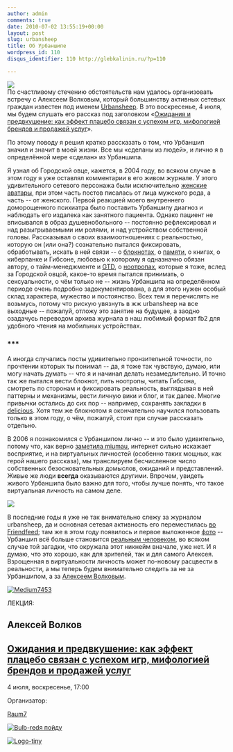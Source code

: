 ```yaml
---
author: admin
comments: true
date: 2010-07-02 13:55:19+00:00
layout: post
slug: urbansheep
title: Об Урбаншипе
wordpress_id: 110
disqus_identifier: 110 http://glebkalinin.ru/?p=110

---
```


![](http://glebkalinin.ru/featured/2010/07/ubs-150x150.jpg)  
По счастливому стечению обстоятельств нам удалось организовать встречу с Алексеем Волковым, который большинству активных сетевых граждан известен под именем [Urbansheep](http://urbansheep.ru/). В это воскресенье, 4 июля, мы будем слушать его рассказ под заголовком «[Ожидания и предвкушение: как эффект плацебо связан с успехом игр, мифологией брендов и продажей услуг](http://raum-7.com/events/placebo-expectations-and-anticipations/)».

По этому поводу я решил кратко рассказать о том, что Урбаншип значил и значит в моей жизни. Все мы «сделаны из людей», и лично я в определённой мере «сделан» из Урбаншипа. 

<!-- more -->

Я узнал об Городской овце, кажется, в 2004 году, во всяком случае в этом году я уже оставлял комментарии в его живом журнале. У этого удивительного сетевого персонажа были исключительно [женские аватары](http://www.livejournal.com/allpics.bml?user=urbansheep), при этом часть постов писалась от лица мужского рода, а часть -- от женского. Первой реакцией моего внутреннего доморощенного психиатра было поставить Урбаншипу диагноз и наблюдать его издалека как занятного пациента. Однако пациент не вписывался в образ душевнобольного -- постоянно рефлексировал и над разыгрываемыми им ролями, и над устройством собственной головы. Рассказывал о своих взаимоотношениях с реальностью, которую он (или она?) сознательно пытался фиксировать, обработывать, искать в ней связи -- о [блокнотах](http://urbansheep.livejournal.com/1432145.html), о [памяти](http://urbansheep.livejournal.com/925224.html), о книгах, о киберпанке и Гибсоне, любовью к которому я одназначно обязан автору, о тайм-менеджменте и [GTD](http://urbansheep.livejournal.com/1457704.html), о [ноотропах](http://urbansheep.livejournal.com/1459925.html), которые я тоже, вслед за Городской овцой, какое-то время пытался принимать, о сексуальности, о чём только не -- жизнь Урбаншипа на определённом периоде очень подробно задокументирована, а для этого нужен особый склад характера, мужество и постоянство. Всех тем я перечислять не возьмусь, потому что рискую увязнуть в жж urbansheep на все выходные -- пожалуй, отложу это занятие на будущее, а заодно озадачусь переводом архива журнала в наш любимый формат fb2 для удобного чтения на мобильных устройствах. 



### ***



А иногда случались посты удивительно пронзительной точности, по прочтении которых ты понимал -- да, я тоже так чувствую, думаю, или могу начать думать -- что я и начинал делать незамедлительно. И точно так же пытался вести блокнот, пить ноотропы, читать Гибсона, смотреть по сторонам и фиксировать реальность, выглядывая в ней паттерны и механизмы, вести личную вики и блог, и так далее. Многие привычки остались до сих пор -- например, сохранять закладки в [delicious](http://delicious.com/glebis). Хотя тем же блокнотом я окончательно научился пользовать только в этом году, о чём, пожалуй, стоит при случае рассказать отдельно.

В 2006 я познакомился с Урбаншипом лично -- и это было удивительно, потому что, как верно [заметила miumau](http://miumau.livejournal.com/537550.html#cutid1), интернет сильно искажает восприятие, и на виртуальных личностей (особенно таких мощных, как герой нашего рассказа), мы транслируем бесчисленное число собственных безосновательных домыслов, ожиданий и представлений. Живые же люди **всегда** оказываются другими. Впрочем, увидеть живого Урбаншипа было важно для того, чтобы лучше понять, что такое виртуальная личность на самом деле.

![](http://glebkalinin.ru/featured/2010/07/alexey-volkov.jpg)

В последние годы я уже не так внимательно слежу за журналом urbansheep, да и основная сетевая активность его переместилась [во Friendfeed](http://friendfeed.com/urbansheep); там же в этом году появилось и первое выложенное [фото](http://friendfeed.com/urbansheep/4f0fd452/_-does-it-again) -- Урбаншип всё больше становится [реальным человеком](http://wolverine.moikrug.ru/), во всяком случае той загадки, что окружала этот никнейм вначале, уже нет. И я думаю, что это хорошо, как для зрителей, так и для самого Алексея. Взрощенная в виртуальности личность может по-новому расцвести в реальности, а мы теперь будем внимательно следить за не за Урбаншипом, а за [Алексеем Волковым](http://theoryandpractice.ru/presenters/7545-aleksey-volkov).



[![Medium7453](http://theoryandpractice.ru/system/seminars/images/7453/medium7453.jpg?1277914347)](http://theoryandpractice.ru/seminars/7453-ozhidaniya-i-predvkushenie-kak-effekt-platsebo-svyazan-s-uspekhom-igr-mifologiey-brendov-i-prodazhey-uslug-4-7)

ЛЕКЦИЯ:

## Алексей Волков

## [Ожидания и предвкушение: как эффект плацебо связан с успехом игр, мифологией брендов и продажей услуг](http://theoryandpractice.ru/seminars/7453-ozhidaniya-i-predvkushenie-kak-effekt-platsebo-svyazan-s-uspekhom-igr-mifologiey-brendov-i-prodazhey-uslug-4-7)

4 июля, воскресенье, 17:00

Организатор:

[Raum7](http://theoryandpractice.ru/organizers/7453-ozhidaniya-i-predvkushenie-kak-effekt-platsebo-svyazan-s-uspekhom-igr-mifologiey-brendov-i-prodazhey-uslug-4-7)

[![Bulb-red](http://theoryandpractice.ru/images/button/bulb-red.png?1278075628)я пойду](http://theoryandpractice.ru/seminars/7453-ozhidaniya-i-predvkushenie-kak-effekt-platsebo-svyazan-s-uspekhom-igr-mifologiey-brendov-i-prodazhey-uslug-4-7)

[![Logo-tiny](http://theoryandpractice.ru/images/logo-tiny.gif?1278075628)](http://theoryandpractice.ru/)
